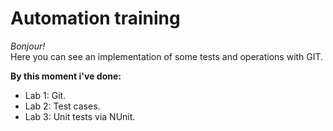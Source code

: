 # Automation training 

_Bonjour!_  
Here you can see an implementation of some tests and operations with GIT.  

**By this moment i've done:**  
- Lab 1: Git.
- Lab 2: Test cases.
- Lab 3: Unit tests via NUnit.
